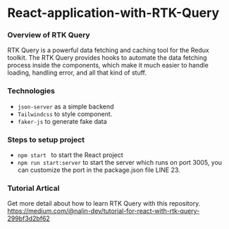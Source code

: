 # React-application-with-RTK-Query

### Overview of RTK Query
RTK Query is a powerful data fetching and caching tool for the Redux toolkit.  The RTK Query provides hooks to automate the data fetching process inside the components, which make it much easier to handle loading, handling error, and all that kind of stuff. 


### Technologies
- `json-server`  as a simple backend
- `Tailwindcss` to style component. 
- `faker-js` to generate fake data 

### Steps to setup project
- `npm start ` to start the React project
- `npm run start:server` to start the server which runs on port 3005, you can customize the port in the package.json file  LINE 23. 

### Tutorial Artical
Get more detail about how to learn RTK Query with this repository. 
https://medium.com/@nalin-dev/tutorial-for-react-with-rtk-query-299bf3d2bf62
